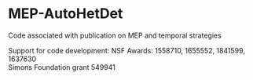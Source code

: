 # MEP-AutoHetDet
Code associated with publication on MEP and temporal strategies

Support for code development:
NSF Awards: 1558710, 1655552, 1841599, 1637630  
Simons Foundation grant 549941
